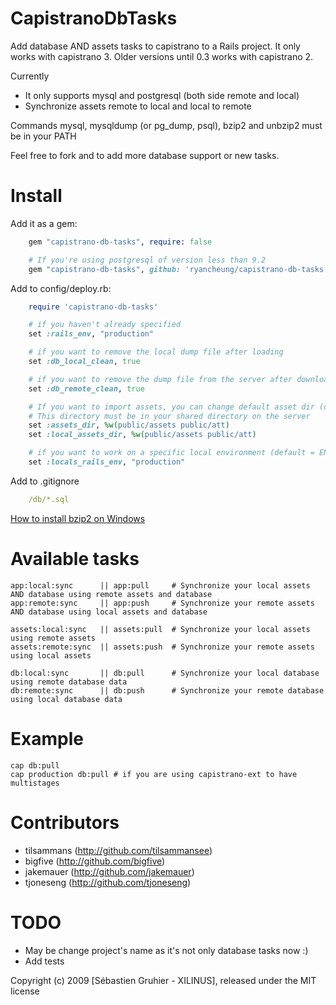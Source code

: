 CapistranoDbTasks
=================

Add database AND assets tasks to capistrano to a Rails project.
It only works with capistrano 3. Older versions until 0.3 works with capistrano 2.

Currently

* It only supports mysql and postgresql (both side remote and local)
* Synchronize assets remote to local and local to remote

Commands mysql, mysqldump (or pg_dump, psql), bzip2 and unbzip2 must be in your PATH

Feel free to fork and to add more database support or new tasks.

Install
=======

Add it as a gem:

```ruby
    gem "capistrano-db-tasks", require: false

    # If you're using postgresql of version less than 9.2
    gem "capistrano-db-tasks", github: 'ryancheung/capistrano-db-tasks', branch: 'postgresql-9.2', require: false
```


Add to config/deploy.rb:

```ruby
    require 'capistrano-db-tasks'

    # if you haven't already specified
    set :rails_env, "production"

    # if you want to remove the local dump file after loading
    set :db_local_clean, true

    # if you want to remove the dump file from the server after downloading
    set :db_remote_clean, true

    # If you want to import assets, you can change default asset dir (default = system)
    # This directory must be in your shared directory on the server
    set :assets_dir, %w(public/assets public/att)
    set :local_assets_dir, %w(public/assets public/att)

    # if you want to work on a specific local environment (default = ENV['RAILS_ENV'] || 'development')
    set :locals_rails_env, "production"
```

Add to .gitignore
```yml
    /db/*.sql
```


[How to install bzip2 on Windows](http://stackoverflow.com/a/25625988/3324219)

Available tasks
===============

    app:local:sync      || app:pull     # Synchronize your local assets AND database using remote assets and database
    app:remote:sync     || app:push     # Synchronize your remote assets AND database using local assets and database

    assets:local:sync   || assets:pull  # Synchronize your local assets using remote assets
    assets:remote:sync  || assets:push  # Synchronize your remote assets using local assets

    db:local:sync       || db:pull      # Synchronize your local database using remote database data
    db:remote:sync      || db:push      # Synchronize your remote database using local database data

Example
=======

    cap db:pull
    cap production db:pull # if you are using capistrano-ext to have multistages


Contributors
============

* tilsammans (http://github.com/tilsammansee)
* bigfive    (http://github.com/bigfive)
* jakemauer  (http://github.com/jakemauer)
* tjoneseng  (http://github.com/tjoneseng)

TODO
====

* May be change project's name as it's not only database tasks now :)
* Add tests

Copyright (c) 2009 [Sébastien Gruhier - XILINUS], released under the MIT license
